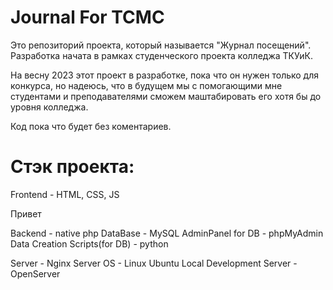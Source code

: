 # Journal For TCMC

Это репозиторий проекта, который называется "Журнал посещений". Разработка начата в рамках студенческого проекта колледжа ТКУиК.

На весну 2023 этот проект в разработке, пока что он нужен только для конкурса, но надеюсь, что в будущем мы с помогающими мне студентами и преподавателями сможем маштабировать его хотя бы до уровня колледжа.

Код пока что будет без коментариев.

# Стэк проекта:

Frontend - HTML, CSS, JS <p>Привет</p>
Backend - native php
DataBase - MySQL
AdminPanel for DB - phpMyAdmin
Data Creation Scripts(for DB) - python

Server - Nginx
Server OS - Linux Ubuntu
Local Development Server - OpenServer
